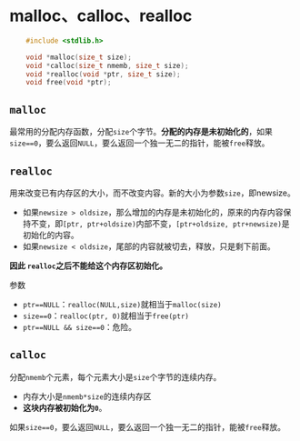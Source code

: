 # malloc、calloc、realloc

```cpp
    #include <stdlib.h>

    void *malloc(size_t size);
    void *calloc(size_t nmemb, size_t size);
    void *realloc(void *ptr, size_t size);
    void free(void *ptr);
```

## `malloc`
最常用的分配内存函数，分配`size`个字节。**分配的内存是未初始化的**，如果`size==0`，要么返回`NULL`，要么返回一个独一无二的指针，能被`free`释放。

## `realloc`
用来改变已有内存区的大小，而不改变内容。新的大小为参数`size`，即newsize。
+ 如果`newsize > oldsize`，那么增加的内存是未初始化的，原来的内存内容保持不变，即`[ptr, ptr+oldsize)`内部不变，`[ptr+oldsize, ptr+newsize)`是初始化的内容。
+ 如果`newsize < oldsize`，尾部的内容就被切去，释放，只是剩下前面。

**因此 `realloc`之后不能给这个内存区初始化。**

参数
+ `ptr==NULL`：`realloc(NULL,size)`就相当于`malloc(size)`
+ `size==0`：`realloc(ptr, 0)`就相当于`free(ptr)`
+ `ptr==NULL && size==0`：危险。

## `calloc`
分配`nmemb`个元素，每个元素大小是`size`个字节的连续内存。
+ 内存大小是`nmemb*size`的连续内存区
+ **这块内存被初始化为`0`**。

如果`size==0`，要么返回`NULL`，要么返回一个独一无二的指针，能被`free`释放。